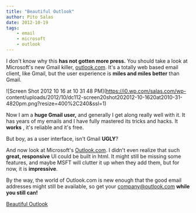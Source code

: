 ```yaml
---
title: "Beautiful Outlook"
author: Pito Salas
date: 2012-10-19
tags:
    - email
    - microsoft
    - outlook
---
```




I don't know why this **has not gotten more press.** You should take a look at
Microsoft's new Gmail killer, [outlook.com](<http://www.outlook.com>). It's a
totally web based email client, like Gmail, but the user experience is **miles
and miles better** than Gmail.

![Screen Shot 2012 10 16 at 10 31 48 PM](https://i0.wp.com/salas.com/wp-
content/uploads/2012/10/dc112-screen20shot202012-10-1620at2010-31-4820pm.png?resize=400%2C240&ssl=1)

Now I am a **huge Gmail user,** and generally I get along really well with it.
It has years of my emails and I have fully mastered its tricks and hacks. It
**works** , it's reliable and it's free.

But boy, as a user interface, isn't Gmail **UGLY**?

And now look at Microsoft's [Outlook.com](<http://www.outlook.com>). I didn't
even realize that such **great, responsive** UI could be built in html. It
might still be missing some features, and maybe MSFT will clutter it up when
they add them, but for now, it is **impressive**.

By the way, the world of Outlook.com is new enough that the good email
addresses might still be available, so get your company@outlook.com **while
you still can!**


[Beautiful Outlook](None)
